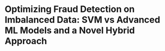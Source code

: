 # Optimizing Fraud Detection on Imbalanced Data: SVM vs Advanced ML Models and a Novel Hybrid Approach
